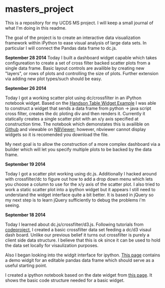 masters_project
===============

This is a repository for my UCDS MS project.  I will keep a small journal of what I'm doing in this readme.

The goal of the project is to create an interactive data visualization framework within iPython to ease visual analysis of large data sets.  In particular I will connect the Pandas data frame to dc.js.

**September 28 2014**
  Today I built a dashboard widget capable which takes configureation to create a set of cross filter backed scatter plots from a single data frame.  Basic layout controls are availible by creating new "layers", or rows of plots and controlling the size of plots.  Further extension via adding new plot types/such should be easy.
 

**September 26 2014**

  Today I got a working scatter plot using dc/crossfilter in an iPython notebook widget.  Based on the [Handson Table Widget Example](http://nbviewer.ipython.org/gist/rossant/9463955) I was able to construct a widget that sends a data frame from python -> java script cross filter, creates the dc ploting div and then renders it.  Currently it statically creates a single scatter plot with an x/y axis specified at construction time.  The notebook which demonstates this is availible on [Github](https://github.com/dlisuk/masters_project/blob/master/test_pages/Scatter%20Widget%20Test.ipynb) and viewable on [NBViewer](http://nbviewer.ipython.org/github/dlisuk/masters_project/blob/master/test_pages/Scatter%20Widget%20Test.ipynb); however, nbviewer cannot display widgets so it is recomended you download the file.
  
  My next goal is to allow the construction of a more complex dashboard via a builder which will let you specify multiple plots to be backed by the data frame.  
  
**September 19 2014**

  Today I got a scatter plot working using dc.js.  Additionally I hacked around with crossfilter/dc to figure out how to add a drop down menu which lets you choose a column to use for the x/y axis of the scatter plot. I also tried to work a static scatter plot into a ipython widget but it appears I still need to understand the widget interface quite a bit better.  It is based in jQuery so my next step is to learn jQuery sufficiently to debug the problems i'm seeing.

**September 18 2014**

  Today I learned about dc.js/crossfilter/d3.js.  Following tutorials from [codeproject](http://www.codeproject.com/Articles/693841/Making-Dashboards-with-Dc-js-Part-1-Using-Crossfil), I created a basic crossfilter data set feeding a dc/d3 visaul dash board.  Unlike our previous belief it turns out crossfilter is purely a client side data structure.  I believe that this is ok since it can be used to hold the data set locally for visaulization purposes.  
  
  Also I began looking into the widgit interface for ipython.  [This page](http://nbviewer.ipython.org/gist/rossant/9463955) contains a demo widgit for an editable pandas data frame which should serve as a useful starting point.  
  
  I created a ipython notebook based on the date widget from [this page](http://nbviewer.ipython.org/github/ipython/ipython/blob/2.x/examples/Interactive%20Widgets/Custom%20Widgets.ipynb).  It shows the basic code structure needed for a basic widget.
